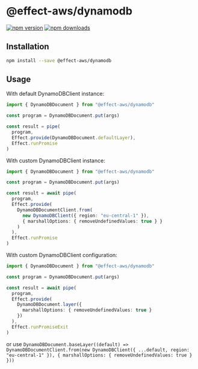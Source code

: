 # @effect-aws/dynamodb

[![npm version](https://img.shields.io/npm/v/%40effect-aws%2Flib-dynamodb?color=brightgreen&label=npm%20package)](https://www.npmjs.com/package/@effect-aws/dynamodb)
[![npm downloads](https://img.shields.io/npm/dm/%40effect-aws%2Flib-dynamodb)](https://www.npmjs.com/package/@effect-aws/dynamodb)

## Installation

```bash
npm install --save @effect-aws/dynamodb
```

## Usage

With default DynamoDBClient instance:

```typescript
import { DynamoDBDocument } from "@effect-aws/dynamodb"

const program = DynamoDBDocument.put(args)

const result = pipe(
  program,
  Effect.provide(DynamoDBDocument.defaultLayer),
  Effect.runPromise
)
```

With custom DynamoDBClient instance:

```typescript
import { DynamoDBDocument } from "@effect-aws/dynamodb"

const program = DynamoDBDocument.put(args)

const result = await pipe(
  program,
  Effect.provide(
    DynamoDBDocumentClient.from(
      new DynamoDBClient({ region: "eu-central-1" }),
      { marshallOptions: { removeUndefinedValues: true } }
    )
  ),
  Effect.runPromise
)
```

With custom DynamoDBClient configuration:

```typescript
import { DynamoDBDocument } from "@effect-aws/dynamodb"

const program = DynamoDBDocument.put(args)

const result = await pipe(
  program,
  Effect.provide(
    DynamoDBDocument.layer({
      marshallOptions: { removeUndefinedValues: true }
    })
  ),
  Effect.runPromiseExit
)
```

or use `DynamoDBDocument.baseLayer((default) => DynamoDBDocumentClient.from(new DynamoDBClient({ ...default, region: "eu-central-1" }), { marshallOptions: { removeUndefinedValues: true } }))`
